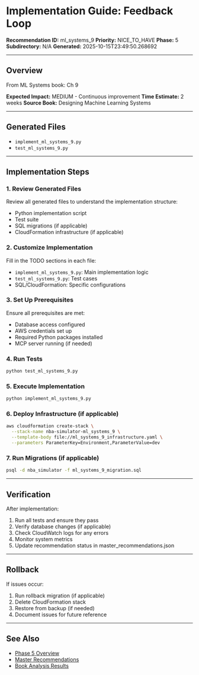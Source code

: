 # Implementation Guide: Feedback Loop

**Recommendation ID:** ml_systems_9
**Priority:** NICE_TO_HAVE
**Phase:** 5
**Subdirectory:** N/A
**Generated:** 2025-10-15T23:49:50.268692

---

## Overview

From ML Systems book: Ch 9

**Expected Impact:** MEDIUM - Continuous improvement
**Time Estimate:** 2 weeks
**Source Book:** Designing Machine Learning Systems

---

## Generated Files

- `implement_ml_systems_9.py`
- `test_ml_systems_9.py`

---

## Implementation Steps

### 1. Review Generated Files

Review all generated files to understand the implementation structure:
- Python implementation script
- Test suite
- SQL migrations (if applicable)
- CloudFormation infrastructure (if applicable)

### 2. Customize Implementation

Fill in the TODO sections in each file:
- `implement_ml_systems_9.py`: Main implementation logic
- `test_ml_systems_9.py`: Test cases
- SQL/CloudFormation: Specific configurations

### 3. Set Up Prerequisites

Ensure all prerequisites are met:
- Database access configured
- AWS credentials set up
- Required Python packages installed
- MCP server running (if needed)

### 4. Run Tests

```bash
python test_ml_systems_9.py
```

### 5. Execute Implementation

```bash
python implement_ml_systems_9.py
```

### 6. Deploy Infrastructure (if applicable)

```bash
aws cloudformation create-stack \
  --stack-name nba-simulator-ml_systems_9 \
  --template-body file://ml_systems_9_infrastructure.yaml \
  --parameters ParameterKey=Environment,ParameterValue=dev
```

### 7. Run Migrations (if applicable)

```bash
psql -d nba_simulator -f ml_systems_9_migration.sql
```

---

## Verification

After implementation:
1. Run all tests and ensure they pass
2. Verify database changes (if applicable)
3. Check CloudWatch logs for any errors
4. Monitor system metrics
5. Update recommendation status in master_recommendations.json

---

## Rollback

If issues occur:
1. Run rollback migration (if applicable)
2. Delete CloudFormation stack
3. Restore from backup (if needed)
4. Document issues for future reference

---

## See Also

- [Phase 5 Overview](/Users/ryanranft/nba-simulator-aws/docs/phases/phase_5/)
- [Master Recommendations](/Users/ryanranft/nba-mcp-synthesis/analysis_results/master_recommendations.json)
- [Book Analysis Results](/Users/ryanranft/nba-mcp-synthesis/analysis_results/)
